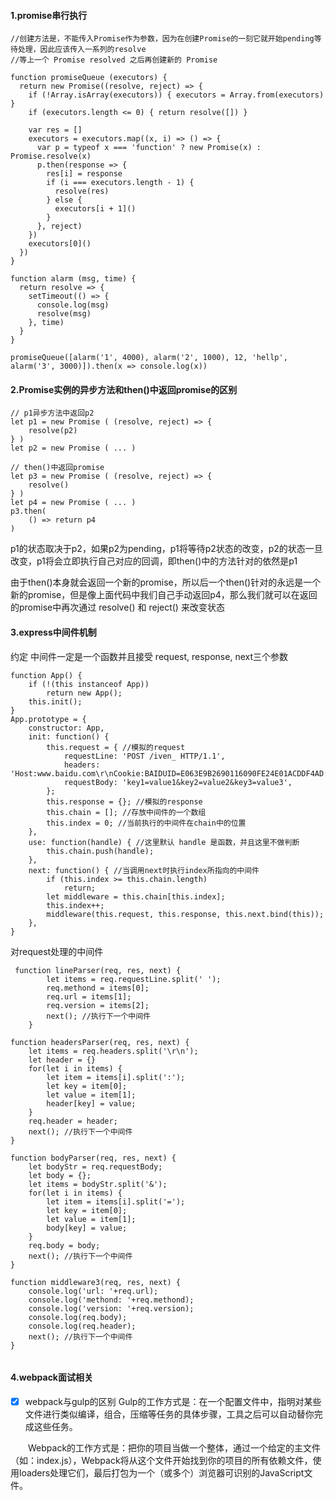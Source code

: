 #### 1.promise串行执行
```text
//创建方法是，不能传入Promise作为参数，因为在创建Promise的一刻它就开始pending等待处理，因此应该传入一系列的resolve
//等上一个 Promise resolved 之后再创建新的 Promise

function promiseQueue (executors) {
  return new Promise((resolve, reject) => {
    if (!Array.isArray(executors)) { executors = Array.from(executors) }
    if (executors.length <= 0) { return resolve([]) }

    var res = []
    executors = executors.map((x, i) => () => {
      var p = typeof x === 'function' ? new Promise(x) : Promise.resolve(x)
      p.then(response => {
        res[i] = response
        if (i === executors.length - 1) {
          resolve(res)
        } else {
          executors[i + 1]()
        }
      }, reject)
    })
    executors[0]()
  })
}

function alarm (msg, time) {
  return resolve => {
    setTimeout(() => {
      console.log(msg)
      resolve(msg)
    }, time)
  }
}

promiseQueue([alarm('1', 4000), alarm('2', 1000), 12, 'hellp', alarm('3', 3000)]).then(x => console.log(x))

```
#### 2.Promise实例的异步方法和then()中返回promise的区别
```text
// p1异步方法中返回p2
let p1 = new Promise ( (resolve, reject) => {
    resolve(p2)
} )
let p2 = new Promise ( ... )

// then()中返回promise
let p3 = new Promise ( (resolve, reject) => {
    resolve()
} )
let p4 = new Promise ( ... )
p3.then(
    () => return p4
)

```
p1的状态取决于p2，如果p2为pending，p1将等待p2状态的改变，p2的状态一旦改变，p1将会立即执行自己对应的回调，即then()中的方法针对的依然是p1

由于then()本身就会返回一个新的promise，所以后一个then()针对的永远是一个新的promise，但是像上面代码中我们自己手动返回p4，那么我们就可以在返回的promise中再次通过 resolve() 和 reject() 来改变状态

#### 3.express中间件机制
约定 中间件一定是一个函数并且接受 request, response, next三个参数
```text
function App() {
    if (!(this instanceof App))
        return new App();
    this.init();
}
App.prototype = {
    constructor: App,
    init: function() {
        this.request = { //模拟的request
            requestLine: 'POST /iven_ HTTP/1.1',
            headers: 'Host:www.baidu.com\r\nCookie:BAIDUID=E063E9B2690116090FE24E01ACDDF4AD:FG=1;BD_HOME=0',
            requestBody: 'key1=value1&key2=value2&key3=value3',
        };
        this.response = {}; //模拟的response
        this.chain = []; //存放中间件的一个数组
        this.index = 0; //当前执行的中间件在chain中的位置
    },
    use: function(handle) { //这里默认 handle 是函数，并且这里不做判断
        this.chain.push(handle);
    },
    next: function() { //当调用next时执行index所指向的中间件
        if (this.index >= this.chain.length)
            return;
        let middleware = this.chain[this.index];
        this.index++;
        middleware(this.request, this.response, this.next.bind(this));
    },
}
```
对request处理的中间件
```text
 function lineParser(req, res, next) {
        let items = req.requestLine.split(' ');
        req.methond = items[0];
        req.url = items[1];
        req.version = items[2];
        next(); //执行下一个中间件
    }

function headersParser(req, res, next) {
    let items = req.headers.split('\r\n');
    let header = {}
    for(let i in items) {
        let item = items[i].split(':');
        let key = item[0];
        let value = item[1];
        header[key] = value;
    }
    req.header = header;
    next(); //执行下一个中间件
}

function bodyParser(req, res, next) {
    let bodyStr = req.requestBody;
    let body = {};
    let items = bodyStr.split('&');
    for(let i in items) {
        let item = items[i].split('=');
        let key = item[0];
        let value = item[1];
        body[key] = value;
    }
    req.body = body;
    next(); //执行下一个中间件
}

function middleware3(req, res, next) {
    console.log('url: '+req.url);
    console.log('methond: '+req.methond);
    console.log('version: '+req.version);
    console.log(req.body);
    console.log(req.header);
    next(); //执行下一个中间件
}


```
#### 4.webpack面试相关
-[x] webpack与gulp的区别
    Gulp的工作方式是：在一个配置文件中，指明对某些文件进行类似编译，组合，压缩等任务的具体步骤，工具之后可以自动替你完成这些任务。

　　Webpack的工作方式是：把你的项目当做一个整体，通过一个给定的主文件（如：index.js），Webpack将从这个文件开始找到你的项目的所有依赖文件，使用loaders处理它们，最后打包为一个（或多个）浏览器可识别的JavaScript文件。

